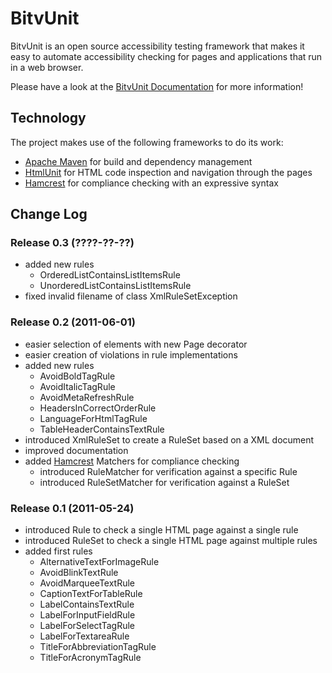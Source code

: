 BitvUnit
=============

BitvUnit is an open source accessibility testing framework that makes it easy to automate accessibility checking for pages and applications that run in a web browser.

Please have a look at the [BitvUnit Documentation] for more information!

Technology
----------

The project makes use of the following frameworks to do its work:

* [Apache Maven] for build and dependency management
* [HtmlUnit] for HTML code inspection and navigation through the pages
* [Hamcrest] for compliance checking with an expressive syntax

Change Log
----------

### Release 0.3 (????-??-??)

* added new rules
    * OrderedListContainsListItemsRule
    * UnorderedListContainsListItemsRule
* fixed invalid filename of class XmlRuleSetException

### Release 0.2 (2011-06-01)

* easier selection of elements with new Page decorator
* easier creation of violations in rule implementations
* added new rules
    * AvoidBoldTagRule
    * AvoidItalicTagRule
    * AvoidMetaRefreshRule
    * HeadersInCorrectOrderRule
    * LanguageForHtmlTagRule
    * TableHeaderContainsTextRule
* introduced XmlRuleSet to create a RuleSet based on a XML document
* improved documentation
* added [Hamcrest] Matchers for compliance checking
    * introduced RuleMatcher for verification against a specific Rule
    * introduced RuleSetMatcher for verification against a RuleSet

### Release 0.1 (2011-05-24)

* introduced Rule to check a single HTML page against a single rule
* introduced RuleSet to check a single HTML page against multiple rules
* added first rules
    * AlternativeTextForImageRule
    * AvoidBlinkTextRule
    * AvoidMarqueeTextRule
    * CaptionTextForTableRule
    * LabelContainsTextRule
    * LabelForInputFieldRule
    * LabelForSelectTagRule
    * LabelForTextareaRule
    * TitleForAbbreviationTagRule
    * TitleForAcronymTagRule

[Apache Maven]: http://maven.apache.org
[Hamcrest]: http://code.google.com/p/hamcrest
[HtmlUnit]: http://htmlunit.sourceforge.net
[BitvUnit Documentation]: http://bitvunit.codescape.de